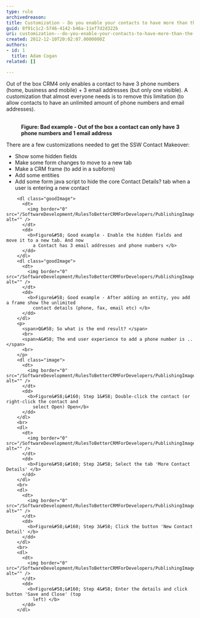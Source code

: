 ```yaml
---
type: rule
archivedreason: 
title: Customization - Do you enable your contacts to have more than the default 3 email addresses and phone numbers?
guid: 8f91c1c2-5746-4142-b46a-11ef7d2d322b
uri: customization---do-you-enable-your-contacts-to-have-more-than-the-default-3-email-addresses-and-phone-numbers
created: 2012-12-10T20:02:07.0000000Z
authors:
- id: 1
  title: Adam Cogan
related: []

---
```



Out of the box CRM4 only enables a contact to have 3 phone numbers (home, business and mobile) + 3 email addresses (but only one visible). A customization that almost everyone needs is to remove this limitation (to allow contacts to have an unlimited amount of phone numbers and email addresses).
<br><excerpt class='endintro'></excerpt><br>
 <dl class="badImage">
          <dt>
            <img border="0" src="/SoftwareDevelopment/RulesToBetterCRMForDevelopers/PublishingImages/contact1.jpg" alt="" />
          </dt>
          <dd>
            <b>Figure&#58; Bad example - Out of the box a contact can only have 3 phone numbers and
              1 email address </b>
          </dd>
        </dl>
        <p>
          There are a few customizations needed to get the SSW Contact Makeover&#58;
        </p>
        <ul>
          <li>Show some hidden fields </li>
          <li>Make some form changes to move to a new tab </li>
          <li>Make a CRM frame (to add in a subform) </li>
          <li>Add some entities </li>
          <li>Add some form java script to hide the core Contact Details? tab when a user is
            entering a new contact </li>
        </ul>

        <dl class="goodImage">
          <dt>
            <img border="0" src="/SoftwareDevelopment/RulesToBetterCRMForDevelopers/PublishingImages/contact3.jpg" alt="" />
          </dt>
          <dd>
            <b>Figure&#58; Good example - Enable the hidden fields and move it to a new tab. And now
              a Contact has 3 email addresses and phone numbers </b>
          </dd>
        </dl>
        <dl class="goodImage">
          <dt>
            <img border="0" src="/SoftwareDevelopment/RulesToBetterCRMForDevelopers/PublishingImages/contact2.jpg" alt="" />
          </dt>
          <dd>
            <b>Figure&#58; Good example - After adding an entity, you add a frame show the unlimited
              contact details (phone, fax, email etc) </b>
          </dd>
        </dl>
        <p>
          <span>Q&#58; So what is the end result? </span>
          <br>
          <span>A&#58; The end user experience to add a phone number is .. </span>
          <br>
        </p>
        <dl class="image">
          <dt>
            <img border="0" src="/SoftwareDevelopment/RulesToBetterCRMForDevelopers/PublishingImages/contact4.jpg" alt="" />
          </dt>
          <dd>
            <b>Figure&#58;&#160; Step 1&#58; Double-click the contact (or right-click the contact and
              select Open) Open</b>
          </dd>
        </dl>
        <br>
        <dl>
          <dt>
            <img border="0" src="/SoftwareDevelopment/RulesToBetterCRMForDevelopers/PublishingImages/contact5.jpg" alt="" />
          </dt>
          <dd>
            <b>Figure&#58;&#160; Step 2&#58; Select the tab 'More Contact Details' </b>
          </dd>
        </dl>
        <br>
        <dl>
          <dt>
            <img border="0" src="/SoftwareDevelopment/RulesToBetterCRMForDevelopers/PublishingImages/contact6.jpg" alt="" />
          </dt>
          <dd>
            <b>Figure&#58;&#160; Step 3&#58; Click the button 'New Contact Detail' </b>
          </dd>
        </dl>
        <br>
        <dl>
          <dt>
            <img border="0" src="/SoftwareDevelopment/RulesToBetterCRMForDevelopers/PublishingImages/contact7.jpg" alt="" />
          </dt>
          <dd>
            <b>Figure&#58;&#160; Step 4&#58; Enter the details and click button 'Save and Close' (top
              left) </b>
          </dd>
        </dl>



